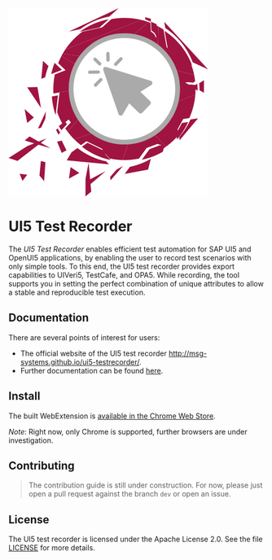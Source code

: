 [![Logo of UI5 test recorder](images/icon.png)](http://msg-systems.github.io/ui5-testrecorder/)

# UI5 Test Recorder

The *UI5 Test Recorder* enables efficient test automation for SAP UI5 and OpenUI5 applications, by enabling the user to record test scenarios with only simple tools.
To this end, the UI5 test recorder provides export capabilities to UIVeri5, TestCafe, and OPA5.
While recording, the tool supports you in setting the perfect combination of unique attributes to allow a stable and reproducible test execution.

## Documentation

There are several points of interest for users:

- The official website of the UI5 test recorder http://msg-systems.github.io/ui5-testrecorder/.
- Further documentation can be found [here](docs/documentation.md).

## Install

The built WebExtension is [available in the Chrome Web Store](https://chrome.google.com/webstore/detail/hcpkckcanianjcbiigbklddcpfiljmhj).

*Note*: Right now, only Chrome is supported, further browsers are under investigation.

## Contributing

> The contribution guide is still under construction. For now, please just open a pull request against the branch `dev` or open an issue.

## License

The UI5 test recorder is licensed under the Apache License 2.0.
See the file [LICENSE](LICENSE) for more details.
